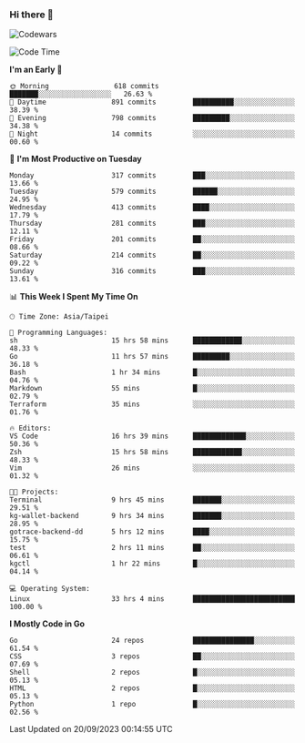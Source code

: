 ### Hi there 👋

![Codewars](https://www.codewars.com/users/omegaatt36/badges/small)

<!--START_SECTION:waka-->
![Code Time](http://img.shields.io/badge/Code%20Time-1%2C707%20hrs%2021%20mins-blue)

**I'm an Early 🐤** 

```text
🌞 Morning                618 commits         ███████░░░░░░░░░░░░░░░░░░   26.63 % 
🌆 Daytime                891 commits         ██████████░░░░░░░░░░░░░░░   38.39 % 
🌃 Evening                798 commits         █████████░░░░░░░░░░░░░░░░   34.38 % 
🌙 Night                  14 commits          ░░░░░░░░░░░░░░░░░░░░░░░░░   00.60 % 
```
📅 **I'm Most Productive on Tuesday** 

```text
Monday                   317 commits         ███░░░░░░░░░░░░░░░░░░░░░░   13.66 % 
Tuesday                  579 commits         ██████░░░░░░░░░░░░░░░░░░░   24.95 % 
Wednesday                413 commits         ████░░░░░░░░░░░░░░░░░░░░░   17.79 % 
Thursday                 281 commits         ███░░░░░░░░░░░░░░░░░░░░░░   12.11 % 
Friday                   201 commits         ██░░░░░░░░░░░░░░░░░░░░░░░   08.66 % 
Saturday                 214 commits         ██░░░░░░░░░░░░░░░░░░░░░░░   09.22 % 
Sunday                   316 commits         ███░░░░░░░░░░░░░░░░░░░░░░   13.61 % 
```


📊 **This Week I Spent My Time On** 

```text
🕑︎ Time Zone: Asia/Taipei

💬 Programming Languages: 
sh                       15 hrs 58 mins      ████████████░░░░░░░░░░░░░   48.33 % 
Go                       11 hrs 57 mins      █████████░░░░░░░░░░░░░░░░   36.18 % 
Bash                     1 hr 34 mins        █░░░░░░░░░░░░░░░░░░░░░░░░   04.76 % 
Markdown                 55 mins             █░░░░░░░░░░░░░░░░░░░░░░░░   02.79 % 
Terraform                35 mins             ░░░░░░░░░░░░░░░░░░░░░░░░░   01.76 % 

🔥 Editors: 
VS Code                  16 hrs 39 mins      █████████████░░░░░░░░░░░░   50.36 % 
Zsh                      15 hrs 58 mins      ████████████░░░░░░░░░░░░░   48.33 % 
Vim                      26 mins             ░░░░░░░░░░░░░░░░░░░░░░░░░   01.32 % 

🐱‍💻 Projects: 
Terminal                 9 hrs 45 mins       ███████░░░░░░░░░░░░░░░░░░   29.51 % 
kg-wallet-backend        9 hrs 34 mins       ███████░░░░░░░░░░░░░░░░░░   28.95 % 
gotrace-backend-dd       5 hrs 12 mins       ████░░░░░░░░░░░░░░░░░░░░░   15.75 % 
test                     2 hrs 11 mins       ██░░░░░░░░░░░░░░░░░░░░░░░   06.61 % 
kgctl                    1 hr 22 mins        █░░░░░░░░░░░░░░░░░░░░░░░░   04.14 % 

💻 Operating System: 
Linux                    33 hrs 4 mins       █████████████████████████   100.00 % 
```

**I Mostly Code in Go** 

```text
Go                       24 repos            ███████████████░░░░░░░░░░   61.54 % 
CSS                      3 repos             ██░░░░░░░░░░░░░░░░░░░░░░░   07.69 % 
Shell                    2 repos             █░░░░░░░░░░░░░░░░░░░░░░░░   05.13 % 
HTML                     2 repos             █░░░░░░░░░░░░░░░░░░░░░░░░   05.13 % 
Python                   1 repo              █░░░░░░░░░░░░░░░░░░░░░░░░   02.56 % 
```




 Last Updated on 20/09/2023 00:14:55 UTC
<!--END_SECTION:waka-->

<!--
**omegaatt36/omegaatt36** is a ✨ _special_ ✨ repository because its `README.md` (this file) appears on your GitHub profile.

Here are some ideas to get you started:

- 🔭 I’m currently working on ...
- 🌱 I’m currently learning ...
- 👯 I’m looking to collaborate on ...
- 🤔 I’m looking for help with ...
- 💬 Ask me about ...
- 📫 How to reach me: ...
- 😄 Pronouns: ...
- ⚡ Fun fact: ...
-->
